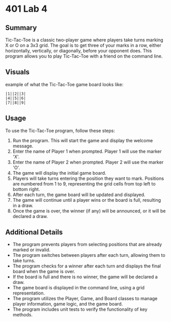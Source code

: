 # 401 Lab 4

## Summary
Tic-Tac-Toe is a classic two-player game where players take turns marking X or O on a 3x3 grid. The goal is to get three of your marks in a row, either horizontally, vertically, or diagonally, before your opponent does. This program allows you to play Tic-Tac-Toe with a friend on the command line.

## Visuals
example of what the Tic-Tac-Toe game board looks like:

	|1||2||3|
	|4||5||6|
	|7||8||9|

## Usage
To use the Tic-Tac-Toe program, follow these steps:

1. Run the program. This will start the game and display the welcome message.
2. Enter the name of Player 1 when prompted. Player 1 will use the marker 'X'.
3. Enter the name of Player 2 when prompted. Player 2 will use the marker 'O'.
4. The game will display the initial game board.
5. Players will take turns entering the position they want to mark. Positions are numbered from 1 to 9, representing the grid cells from top left to bottom right.
6. After each turn, the game board will be updated and displayed.
7. The game will continue until a player wins or the board is full, resulting in a draw.
8. Once the game is over, the winner (if any) will be announced, or it will be declared a draw.

## Additional Details
- The program prevents players from selecting positions that are already marked or invalid.
- The program switches between players after each turn, allowing them to take turns.
- The program checks for a winner after each turn and displays the final board when the game is over.
- If the board is full and there is no winner, the game will be declared a draw.
- The game board is displayed in the command line, using a grid representation.
- The program utilizes the Player, Game, and Board classes to manage player information, game logic, and the game board.
- The program includes unit tests to verify the functionality of key methods.
